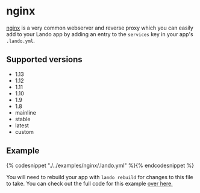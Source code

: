 nginx
=====

[nginx](https://www.nginx.com/resources/wiki/) is a very common webserver and reverse proxy which you can easily add to your Lando app by adding an entry to the `services` key in your app's `.lando.yml`.

Supported versions
------------------

*   1.13
*   1.12
*   1.11
*   1.10
*   1.9
*   1.8
*   mainline
*   stable
*   latest
*   custom

Example
-------

{% codesnippet "./../examples/nginx/.lando.yml" %}{% endcodesnippet %}

You will need to rebuild your app with `lando rebuild` for changes to this file to take. You can check out the full code for this example [over here.](https://github.com/kalabox/lando/tree/master/examples/nginx)
